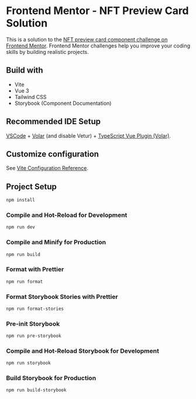 # Frontend Mentor - NFT Preview Card Solution

This is a solution to the [NFT preview card component challenge on Frontend Mentor](https://www.frontendmentor.io/challenges/nft-preview-card-component-SbdUL_w0U). Frontend Mentor challenges help you improve your coding skills by building realistic projects. 

## Build with

- Vite
- Vue 3
- Tailwind CSS
- Storybook (Component Documentation)

## Recommended IDE Setup

[VSCode](https://code.visualstudio.com/) + [Volar](https://marketplace.visualstudio.com/items?itemName=Vue.volar) (and disable Vetur) + [TypeScript Vue Plugin (Volar)](https://marketplace.visualstudio.com/items?itemName=Vue.vscode-typescript-vue-plugin).

## Customize configuration

See [Vite Configuration Reference](https://vitejs.dev/config/).

## Project Setup

```sh
npm install
```

### Compile and Hot-Reload for Development

```sh
npm run dev
```

### Compile and Minify for Production

```sh
npm run build
```

### Format with Prettier

```sh
npm run format
```

### Format Storybook Stories with Prettier

```sh
npm run format-stories
```

### Pre-init Storybook

```sh
npm run pre-storybook
```

### Compile and Hot-Reload Storybook for Development

```sh
npm run storybook
```

### Build Storybook for Production

```sh
npm run build-storybook
```
